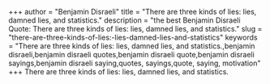 +++
author = "Benjamin Disraeli"
title = "There are three kinds of lies: lies, damned lies, and statistics."
description = "the best Benjamin Disraeli Quote: There are three kinds of lies: lies, damned lies, and statistics."
slug = "there-are-three-kinds-of-lies:-lies-damned-lies-and-statistics"
keywords = "There are three kinds of lies: lies, damned lies, and statistics.,benjamin disraeli,benjamin disraeli quotes,benjamin disraeli quote,benjamin disraeli sayings,benjamin disraeli saying,quotes, sayings,quote, saying, motivation"
+++
There are three kinds of lies: lies, damned lies, and statistics.
